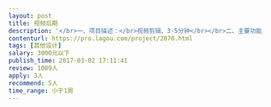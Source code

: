 ```yaml
---                
layout: post       
title: 视频后期           
description: '</br>一、项目描述：</br>视频剪辑、3-5分钟</br></br>二、主要功能点：</br>素材我们会提供，只需要基础的剪辑就可以</br></br>三、可参考产品：</br>http://alicdn.lilslb.com/20170226_0729f1595d52b46d377079d3916b78d6.mp4</br></br>四、人员要求：</br>1、能独立完成日常设计剪辑任务</br>2、精通AE、PR、PS等各种软件；</br>3、有深厚的美术功底及良好的设计感觉；有独立完成的设计作品；</br>4、良好的沟通能力和契约精神。</br>'     
contenturl: https://pro.lagou.com/project/2070.html      
tags: [其他设计]            
salary: 3000元以下          
publish_time: 2017-03-02 17:11:41         
review: 1089人                   
apply: 3人                   
recommend: 5人                   
time_range: 小于1周              
---                 
```

